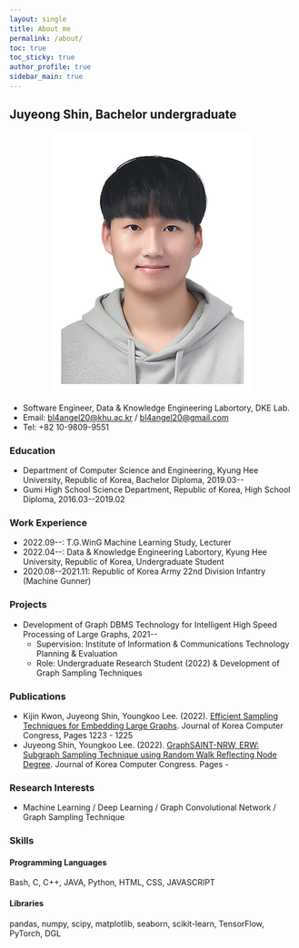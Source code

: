 ```yaml
---
layout: single
title: About me
permalink: /about/
toc: true
toc_sticky: true
author_profile: true
sidebar_main: true
---
```


## Juyeong Shin, Bachelor undergraduate

<p align="center">
    <img src="../assets/images/profile_image.jpg" />
</p>

* Software Engineer, Data & Knowledge Engineering Labortory, DKE Lab.
* Email: [bl4angel20@khu.ac.kr](mailto:bl4angel20@khu.ac.kr) / [bl4angel20@gmail.com](mailto:bl4angel20@gmail.com)
* Tel: +82 10-9809-9551

### Education
* Department of Computer Science and Engineering, Kyung Hee University, Republic of Korea, Bachelor Diploma, 2019.03--
* Gumi High School Science Department, Republic of Korea, High School Diploma, 2016.03--2019.02

### Work Experience

* 2022.09--: T.G.WinG Machine Learning Study, Lecturer
* 2022.04--: Data & Knowledge Engineering Labortory, Kyung Hee University, Republic of Korea, Undergraduate Student
* 2020.08--2021.11: Republic of Korea Army 22nd Division Infantry (Machine Gunner)

### Projects
* Development of Graph DBMS Technology for Intelligent High Speed Processing of Large Graphs, 2021--
    - Supervision: Institute of Information & Communications Technology Planning & Evaluation
    - Role: Undergraduate Research Student (2022) & Development of Graph Sampling Techniques

### Publications
* Kijin Kwon, Juyeong Shin, Youngkoo Lee. (2022). [Efficient Sampling Techniques for Embedding Large Graphs](https://www.dbpia.co.kr/journal/articleDetail?nodeId=NODE11113618#). Journal of Korea Computer Congress, Pages 1223 - 1225
* Juyeong Shin, Youngkoo Lee. (2022). [GraphSAINT-NRW, ERW: Subgraph Sampling Technique using Random Walk Reflecting Node Degree](https://www.dbpia.co.kr). Journal of Korea Computer Congress. Pages -

### Research Interests
* Machine Learning / Deep Learning / Graph Convolutional Network / Graph Sampling Technique

### Skills
#### Programming Languages
Bash, C, C++, JAVA, Python, HTML, CSS, JAVASCRIPT

#### Libraries
pandas, numpy, scipy, matplotlib, seaborn, scikit-learn, TensorFlow, PyTorch, DGL